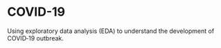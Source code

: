 # COVID-19
Using exploratory data analysis (EDA) to understand the development of COVID‐19 outbreak.
